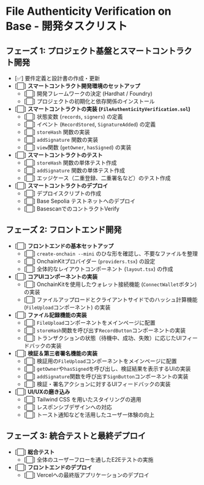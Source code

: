 # File Authenticity Verification on Base - 開発タスクリスト

## フェーズ 1: プロジェクト基盤とスマートコントラクト開発

- [✅] 要件定義と設計書の作成・更新
- [⬜] **スマートコントラクト開発環境のセットアップ**
  - [⬜] 開発フレームワークの決定 (Hardhat / Foundry)
  - [⬜] プロジェクトの初期化と依存関係のインストール
- [⬜] **スマートコントラクトの実装 (`FileAuthenticityVerification.sol`)**
  - [⬜] 状態変数 (`records`, `signers`) の定義
  - [⬜] イベント (`RecordStored`, `SignatureAdded`) の定義
  - [⬜] `storeHash` 関数の実装
  - [⬜] `addSignature` 関数の実装
  - [⬜] `view`関数 (`getOwner`, `hasSigned`) の実装
- [⬜] **スマートコントラクトのテスト**
  - [⬜] `storeHash` 関数の単体テスト作成
  - [⬜] `addSignature` 関数の単体テスト作成
  - [⬜] エッジケース（二重登録、二重署名など）のテスト作成
- [⬜] **スマートコントラクトのデプロイ**
  - [⬜] デプロイスクリプトの作成
  - [⬜] Base Sepolia テストネットへのデプロイ
  - [⬜] BasescanでのコントラクトVerify

## フェーズ 2: フロントエンド開発

- [⬜] **フロントエンドの基本セットアップ**
  - [⬜] `create-onchain --mini` のひな形を確認し、不要なファイルを整理
  - [⬜] OnchainKitプロバイダー (`providers.tsx`) の設定
  - [⬜] 全体的なレイアウトコンポーネント (`layout.tsx`) の作成
- [⬜] **コアUIコンポーネントの実装**
  - [⬜] OnchainKitを使用したウォレット接続機能 (`ConnectWallet`ボタン) の実装
  - [⬜] ファイルアップロードとクライアントサイドでのハッシュ計算機能 (`FileUpload`コンポーネント) の実装
- [⬜] **ファイル記録機能の実装**
  - [⬜] `FileUpload`コンポーネントをメインページに配置
  - [⬜] `storeHash`関数を呼び出す`RecordButton`コンポーネントの実装
  - [⬜] トランザクションの状態（待機中、成功、失敗）に応じたUIフィードバックの実装
- [⬜] **検証＆第三者署名機能の実装**
  - [⬜] 検証用の`FileUpload`コンポーネントをメインページに配置
  - [⬜] `getOwner`や`hasSigned`を呼び出し、検証結果を表示するUIの実装
  - [⬜] `addSignature`関数を呼び出す`SignButton`コンポーネントの実装
  - [⬜] 検証・署名アクションに対するUIフィードバックの実装
- [⬜] **UI/UXの磨き込み**
  - [⬜] Tailwind CSS を用いたスタイリングの適用
  - [⬜] レスポンシブデザインへの対応
  - [⬜] トースト通知などを活用したユーザー体験の向上

## フェーズ 3: 統合テストと最終デプロイ

- [⬜] **総合テスト**
  - [⬜] 全体のユーザーフローを通したE2Eテストの実施
- [⬜] **フロントエンドのデプロイ**
  - [⬜] Vercelへの最終版アプリケーションのデプロイ
